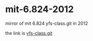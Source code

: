 # mit-6.824-2012
mirror of mit 6.824 yfs-class.git in 2012

the link is [yfs-class.git](https://pdos.csail.mit.edu/archive/6.824-2012/yfs-class.git/)
